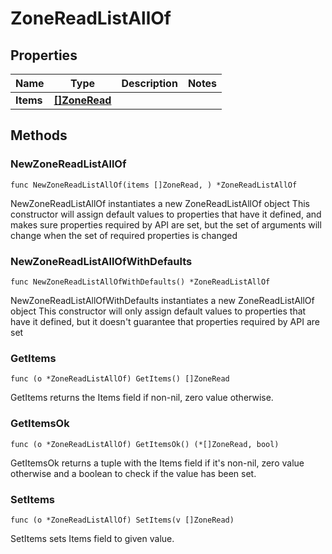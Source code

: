 # ZoneReadListAllOf

## Properties

|Name | Type | Description | Notes|
|------------ | ------------- | ------------- | -------------|
|**Items** | [**[]ZoneRead**](ZoneRead.md) |  | |

## Methods

### NewZoneReadListAllOf

`func NewZoneReadListAllOf(items []ZoneRead, ) *ZoneReadListAllOf`

NewZoneReadListAllOf instantiates a new ZoneReadListAllOf object
This constructor will assign default values to properties that have it defined,
and makes sure properties required by API are set, but the set of arguments
will change when the set of required properties is changed

### NewZoneReadListAllOfWithDefaults

`func NewZoneReadListAllOfWithDefaults() *ZoneReadListAllOf`

NewZoneReadListAllOfWithDefaults instantiates a new ZoneReadListAllOf object
This constructor will only assign default values to properties that have it defined,
but it doesn't guarantee that properties required by API are set

### GetItems

`func (o *ZoneReadListAllOf) GetItems() []ZoneRead`

GetItems returns the Items field if non-nil, zero value otherwise.

### GetItemsOk

`func (o *ZoneReadListAllOf) GetItemsOk() (*[]ZoneRead, bool)`

GetItemsOk returns a tuple with the Items field if it's non-nil, zero value otherwise
and a boolean to check if the value has been set.

### SetItems

`func (o *ZoneReadListAllOf) SetItems(v []ZoneRead)`

SetItems sets Items field to given value.



